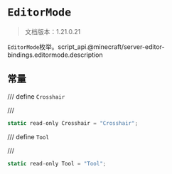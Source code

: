 # `EditorMode`

> 文档版本：1.21.0.21

`EditorMode`枚举。script_api.@minecraft/server-editor-bindings.editormode.description

## 常量

/// define
`Crosshair`


///

```js
static read-only Crosshair = "Crosshair";
```


/// define
`Tool`


///

```js
static read-only Tool = "Tool";
```

